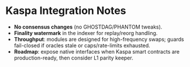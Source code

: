 # Kaspa Integration Notes

- **No consensus changes** (no GHOSTDAG/PHANTOM tweaks).
- **Finality watermark** in the indexer for replay/reorg handling.
- **Throughput**: modules are designed for high-frequency swaps; guards fail-closed if oracles stale or caps/rate-limits exhausted.
- **Roadmap**: expose native interfaces when Kaspa smart contracts are production-ready, then consider L1 parity keeper.
